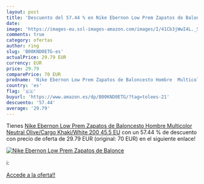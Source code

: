 ```yaml
---
layout: post
title: 'Descuento del 57.44 % en Nike Ebernon Low Prem Zapatos de Balonce'
date: 
image: 'https://images-eu.ssl-images-amazon.com/images/I/41Cb3jWwI4L._SL200_.jpg'
comments: true
category: ofertas
author: ring
slug: 'B00KND0ETG-es'
actualPrice: 29.79 EUR
currency: EUR
price: 29.79
comparePrice: 70 EUR
prodname: 'Nike Ebernon Low Prem Zapatos de Baloncesto Hombre  Multicolor  Neutral Olive/Cargo Khaki/White 200   45.5 EU'
country: 'es'
flag: '🇪🇸'
buyurl: 'https://www.amazon.es/dp/B00KND0ETG/?tag=tolees-21'
descuento: '57.44'
average: '29.79'
---
```


Tienes [Nike Ebernon Low Prem Zapatos de Baloncesto Hombre  Multicolor  Neutral Olive/Cargo Khaki/White 200   45.5 EU](https://www.amazon.es/dp/B00KND0ETG/?tag=tolees-21) con un 57.44 % de descuento con precio de oferta de 29.79 EUR (original: 70 EUR) en el siguiente enlace!

[![Nike Ebernon Low Prem Zapatos de Balonce](https://images-eu.ssl-images-amazon.com/images/I/41Cb3jWwI4L._SL200_.jpg)](https://www.amazon.es/dp/B00KND0ETG/?tag=tolees-21)

ℹ️:


[Accede a la oferta!!](https://www.amazon.es/dp/B00KND0ETG/?tag=tolees-21)
